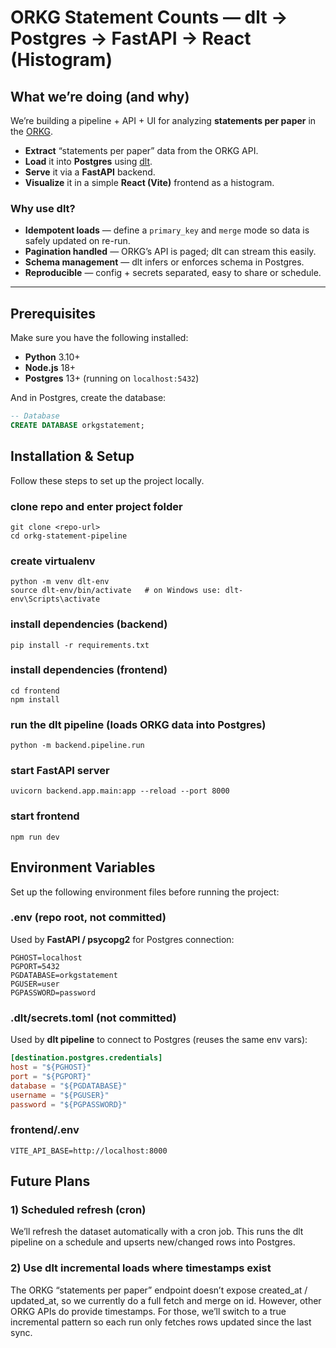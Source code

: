 # ORKG Statement Counts — dlt → Postgres → FastAPI → React (Histogram)

## What we’re doing (and why)

We’re building a pipeline + API + UI for analyzing **statements per paper** in the [ORKG](https://orkg.org).

- **Extract** “statements per paper” data from the ORKG API.  
- **Load** it into **Postgres** using [dlt](https://dlthub.com).  
- **Serve** it via a **FastAPI** backend.  
- **Visualize** it in a simple **React (Vite)** frontend as a histogram.  

### Why use dlt?
- **Idempotent loads** — define a `primary_key` and `merge` mode so data is safely updated on re-run.  
- **Pagination handled** — ORKG’s API is paged; dlt can stream this easily.  
- **Schema management** — dlt infers or enforces schema in Postgres.  
- **Reproducible** — config + secrets separated, easy to share or schedule.  

---

## Prerequisites

Make sure you have the following installed:

- **Python** 3.10+  
- **Node.js** 18+  
- **Postgres** 13+ (running on `localhost:5432`)  

And in Postgres, create the database:

```sql
-- Database
CREATE DATABASE orkgstatement;
```
## Installation & Setup

Follow these steps to set up the project locally.


### clone repo and enter project folder
```
git clone <repo-url>
cd orkg-statement-pipeline
```

### create virtualenv
```
python -m venv dlt-env
source dlt-env/bin/activate   # on Windows use: dlt-env\Scripts\activate
```

### install dependencies (backend)
```
pip install -r requirements.txt
```

### install dependencies (frontend)
```
cd frontend
npm install
```

### run the dlt pipeline (loads ORKG data into Postgres)
```
python -m backend.pipeline.run
```

### start FastAPI server
```
uvicorn backend.app.main:app --reload --port 8000
```
### start frontend
```
npm run dev
```
## Environment Variables

Set up the following environment files before running the project:

### .env (repo root, **not committed**)  
Used by **FastAPI / psycopg2** for Postgres connection:

```
PGHOST=localhost
PGPORT=5432
PGDATABASE=orkgstatement
PGUSER=user
PGPASSWORD=password
```

### .dlt/secrets.toml (**not committed**)  
Used by **dlt pipeline** to connect to Postgres (reuses the same env vars):

```toml
[destination.postgres.credentials]
host = "${PGHOST}"
port = "${PGPORT}"
database = "${PGDATABASE}"
username = "${PGUSER}"
password = "${PGPASSWORD}"
```

### frontend/.env  

```
VITE_API_BASE=http://localhost:8000
```

## Future Plans

### 1) Scheduled refresh (cron)
We’ll refresh the dataset automatically with a cron job. This runs the dlt pipeline on a schedule and upserts new/changed rows into Postgres.

### 2) Use dlt incremental loads where timestamps exist
The ORKG “statements per paper” endpoint doesn’t expose created_at / updated_at, so we currently do a full fetch and merge on id.
However, other ORKG APIs do provide timestamps. For those, we’ll switch to a true incremental pattern so each run only fetches rows updated since the last sync.


